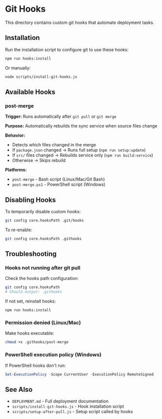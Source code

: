 # Git Hooks

This directory contains custom git hooks that automate deployment tasks.

## Installation

Run the installation script to configure git to use these hooks:

```bash
npm run hooks:install
```

Or manually:

```bash
node scripts/install-git-hooks.js
```

## Available Hooks

### post-merge

**Trigger:** Runs automatically after `git pull` or `git merge`

**Purpose:** Automatically rebuilds the sync service when source files change

**Behavior:**
- Detects which files changed in the merge
- If `package.json` changed → Runs full setup (`npm run setup:update`)
- If `src/` files changed → Rebuilds service only (`npm run build:service`)
- Otherwise → Skips rebuild

**Platforms:**
- `post-merge` - Bash script (Linux/Mac/Git Bash)
- `post-merge.ps1` - PowerShell script (Windows)

## Disabling Hooks

To temporarily disable custom hooks:

```bash
git config core.hooksPath .git/hooks
```

To re-enable:

```bash
git config core.hooksPath .githooks
```

## Troubleshooting

### Hooks not running after git pull

Check the hooks path configuration:

```bash
git config core.hooksPath
# Should output: .githooks
```

If not set, reinstall hooks:

```bash
npm run hooks:install
```

### Permission denied (Linux/Mac)

Make hooks executable:

```bash
chmod +x .githooks/post-merge
```

### PowerShell execution policy (Windows)

If PowerShell hooks don't run:

```powershell
Set-ExecutionPolicy -Scope CurrentUser -ExecutionPolicy RemoteSigned
```

## See Also

- `DEPLOYMENT.md` - Full deployment documentation
- `scripts/install-git-hooks.js` - Hook installation script
- `scripts/setup-after-pull.js` - Setup script called by hooks
